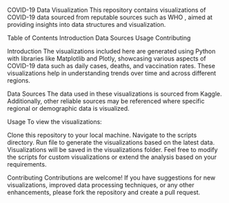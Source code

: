 COVID-19 Data Visualization
This repository contains visualizations of COVID-19 data sourced from reputable sources such as WHO , aimed at providing insights into data structures and visualization.

Table of Contents
Introduction
Data Sources
Usage
Contributing

Introduction
The visualizations included here are generated using Python with libraries like Matplotlib and Plotly, showcasing various aspects of COVID-19 data such as daily cases, deaths, and vaccination rates. These visualizations help in understanding trends over time and across different regions.

Data Sources
The data used in these visualizations is sourced from Kaggle.
Additionally, other reliable sources may be referenced where specific regional or demographic data is visualized.

Usage
To view the visualizations:

Clone this repository to your local machine.
Navigate to the scripts directory.
Run file to generate the visualizations based on the latest data.
Visualizations will be saved in the visualizations folder.
Feel free to modify the scripts for custom visualizations or extend the analysis based on your requirements.

Contributing
Contributions are welcome! If you have suggestions for new visualizations, improved data processing techniques, or any other enhancements, please fork the repository and create a pull request.
